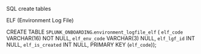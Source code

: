 SQL create tables







ELF (Environment Log File)

CREATE TABLE `SPLUNK_ONBOARDING`.`environment_logfile_elf` (
  `elf_code` VARCHAR(16) NOT NULL,
  `elf_env_code` VARCHAR(3) NULL,
  `elf_lgf_id` INT NULL,
  `elf_is_created` INT NULL,
  PRIMARY KEY (`elf_code`));
